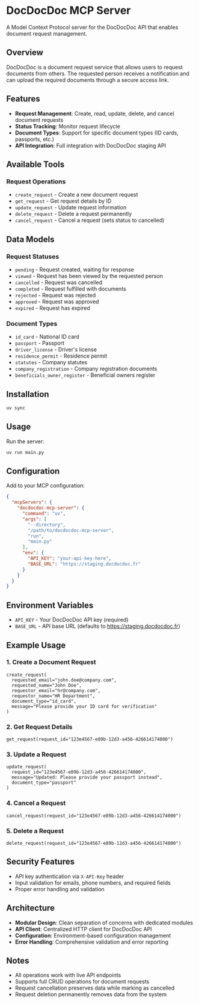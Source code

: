 # DocDocDoc MCP Server

A Model Context Protocol server for the DocDocDoc API that enables document request management.

## Overview

DocDocDoc is a document request service that allows users to request documents from others. The requested person receives a notification and can upload the required documents through a secure access link.

## Features

- **Request Management**: Create, read, update, delete, and cancel document requests
- **Status Tracking**: Monitor request lifecycle 
- **Document Types**: Support for specific document types (ID cards, passports, etc.)
- **API Integration**: Full integration with DocDocDoc staging API

## Available Tools

### Request Operations
- `create_request` - Create a new document request
- `get_request` - Get request details by ID
- `update_request` - Update request information
- `delete_request` - Delete a request permanently
- `cancel_request` - Cancel a request (sets status to cancelled)

## Data Models

### Request Statuses
- `pending` - Request created, waiting for response
- `viewed` - Request has been viewed by the requested person
- `cancelled` - Request was cancelled
- `completed` - Request fulfilled with documents
- `rejected` - Request was rejected
- `approved` - Request was approved
- `expired` - Request has expired

### Document Types
- `id_card` - National ID card
- `passport` - Passport
- `driver_license` - Driver's license
- `residence_permit` - Residence permit
- `statutes` - Company statutes
- `company_registration` - Company registration documents
- `beneficials_owner_register` - Beneficial owners register

## Installation

```bash
uv sync
```

## Usage

Run the server:

```bash
uv run main.py
```

## Configuration

Add to your MCP configuration:

```json
{
  "mcpServers": {
    "docdocdoc-mcp-server": {
      "command": "uv",
      "args": [
        "--directory",
        "/path/to/docdocdoc-mcp-server",
        "run",
        "main.py"
      ],
      "env": {
        "API_KEY": "your-api-key-here",
        "BASE_URL": "https://staging.docdocdoc.fr"
      }
    }
  }
}
```

## Environment Variables

- `API_KEY` - Your DocDocDoc API key (required)
- `BASE_URL` - API base URL (defaults to https://staging.docdocdoc.fr)

## Example Usage

### 1. Create a Document Request

```
create_request(
  requested_email="john.doe@company.com",
  requested_name="John Doe",
  requestor_email="hr@company.com",
  requestor_name="HR Department",
  document_type="id_card",
  message="Please provide your ID card for verification"
)
```

### 2. Get Request Details

```
get_request(request_id="123e4567-e89b-12d3-a456-426614174000")
```

### 3. Update a Request

```
update_request(
  request_id="123e4567-e89b-12d3-a456-426614174000",
  message="Updated: Please provide your passport instead",
  document_type="passport"
)
```

### 4. Cancel a Request

```
cancel_request(request_id="123e4567-e89b-12d3-a456-426614174000")
```

### 5. Delete a Request

```
delete_request(request_id="123e4567-e89b-12d3-a456-426614174000")
```

## Security Features

- API key authentication via `X-API-Key` header
- Input validation for emails, phone numbers, and required fields
- Proper error handling and validation

## Architecture

- **Modular Design**: Clean separation of concerns with dedicated modules
- **API Client**: Centralized HTTP client for DocDocDoc API
- **Configuration**: Environment-based configuration management
- **Error Handling**: Comprehensive validation and error reporting

## Notes

- All operations work with live API endpoints
- Supports full CRUD operations for document requests
- Request cancellation preserves data while marking as cancelled
- Request deletion permanently removes data from the system
